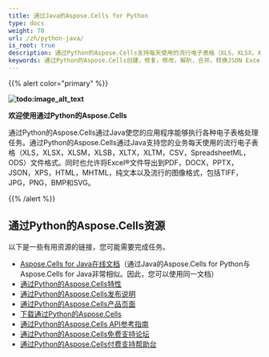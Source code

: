 ```yaml
---
title: 通过Java的Aspose.Cells for Python
type: docs
weight: 70
url: /zh/python-java/
is_root: true
description: 通过Python的Aspose.Cells支持每天使用的流行电子表格（XLS，XLSX，XLSM，XLSB，XLTX，XLTM，CSV，SpreadsheetML，ODS）文件格式。同时也允许将Excel®文件导出到PDF，DOCX，PPTX，JSON，XPS，HTML，MHTML，纯文本以及流行的图像格式，包括TIFF，JPG，PNG，BMP和SVG。
keywords: 通过Python的Aspose.Cells创建，修复，修改，解析，合并，转换JSON Excel XML PDF HTML TSV SQL TXT PNG JPEG等多种格式。
---
```


{{% alert color="primary" %}}

**![todo:image_alt_text](home_1)**

**欢迎使用通过Python的Aspose.Cells**

通过Python的Aspose.Cells通过Java使您的应用程序能够执行各种电子表格处理任务。通过Python的Aspose.Cells通过Java支持您的业务每天使用的流行电子表格（XLS，XLSX，XLSM，XLSB，XLTX，XLTM，CSV，SpreadsheetML，ODS）文件格式。同时也允许将Excel®文件导出到PDF，DOCX，PPTX，JSON，XPS，HTML，MHTML，纯文本以及流行的图像格式，包括TIFF，JPG，PNG，BMP和SVG。

{{% /alert %}}

## **通过Python的Aspose.Cells资源**

以下是一些有用资源的链接，您可能需要完成任务。

- [Aspose.Cells for Java在线文档](/cells/zh/java/)（通过Java的Aspose.Cells for Python与Aspose.Cells for Java非常相似。因此，您可以使用同一文档）
- [通过Python的Aspose.Cells特性](/cells/zh/pythonjava/features/)
- [通过Python的Aspose.Cells发布说明](https://releases.aspose.com/cells/python-java/release-notes/)
- [通过Python的Aspose.Cells产品页面](https://products.aspose.com/cells/python-java/)
- [下载通过Python的Aspose.Cells](https://downloads.aspose.com/cells/python-java)
- [通过Python的Aspose.Cells API参考指南](https://reference.aspose.com/cells/python)
- [通过Python的Aspose.Cells免费支持论坛](https://forum.aspose.com/c/cells/9)
- [通过Python的Aspose.Cells付费支持帮助台](https://helpdesk.aspose.com/)
